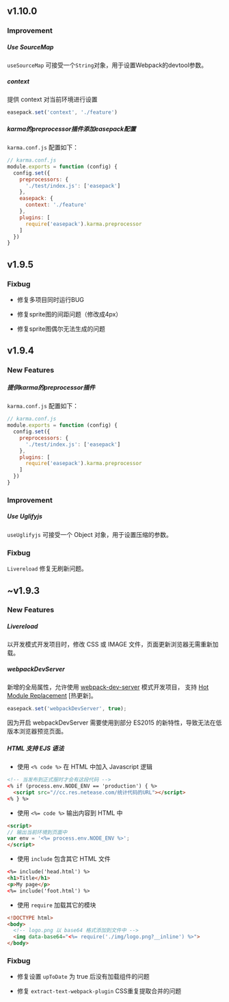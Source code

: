 ## v1.10.0

### Improvement

##### Use SourceMap

`useSourceMap` 可接受一个`String`对象，用于设置Webpack的devtool参数。

##### context

提供 context 对当前环境进行设置

```js
easepack.set('context', './feature')
```

##### karma的preprocessor插件添加easepack配置

`karma.conf.js` 配置如下：

```js
// karma.conf.js
module.exports = function (config) {
  config.set({
    preprocessors: {
      './test/index.js': ['easepack']
    },
    easepack: {
      context: './feature'
    },
    plugins: [
      require('easepack').karma.preprocessor
    ]
  })
}
```

## v1.9.5

### Fixbug

* 修复多项目同时运行BUG

* 修复sprite图的间距问题（修改成4px）

* 修复sprite图偶尔无法生成的问题

## v1.9.4

### New Features

##### 提供karma的preprocessor插件

`karma.conf.js` 配置如下：

```js
// karma.conf.js
module.exports = function (config) {
  config.set({
    preprocessors: {
      './test/index.js': ['easepack']
    },
    plugins: [
      require('easepack').karma.preprocessor
    ]
  })
}
```

### Improvement

##### Use Uglifyjs

`useUglifyjs` 可接受一个 Object 对象，用于设置压缩的参数。

### Fixbug

`Livereload` 修复无刷新问题。

## ~v1.9.3

### New Features

##### Livereload

以开发模式开发项目时，修改 CSS 或 IMAGE 文件，页面更新浏览器无需重新加载。

##### webpackDevServer

新增的全局属性，允许使用 [webpack-dev-server](https://webpack.js.org/configuration/dev-server/) 模式开发项目，
支持 [Hot Module Replacement](https://webpack.js.org/concepts/hot-module-replacement/) [热更新]。

```js
easepack.set('webpackDevServer', true);
```

<p class="tip">
  因为开启 webpackDevServer 需要使用到部分 ES2015 的新特性，导致无法在低版本浏览器预览页面。
</p>

##### HTML 支持 EJS 语法

* 使用 `<% code %>` 在 HTML 中加入 Javascript 逻辑

```html
<!-- 当发布到正式服时才会有这段代码 -->
<% if (process.env.NODE_ENV == 'production') { %>
  <script src="//cc.res.netease.com/统计代码的URL"></script>
<% } %>
```

* 使用 `<%= code %>` 输出内容到 HTML 中

```html
<script>
// 输出当前环境到页面中
var env = '<%= process.env.NODE_ENV %>';
</script>
```

* 使用 `include` 包含其它 HTML 文件

```html
<%= include('head.html') %>
<h1>Title</h1>
<p>My page</p>
<%= include('foot.html') %>
```

* 使用 `require` 加载其它的模块

```html
<!DOCTYPE html>
<body>
  <!-- logo.png 以 base64 格式添加到文件中 -->
  <img data-base64="<%= require('./img/logo.png?__inline') %>">
</body>
```

### Fixbug

* 修复设置 `upToDate` 为 true 后没有加载组件的问题

* 修复 `extract-text-webpack-plugin` CSS重复提取合并的问题